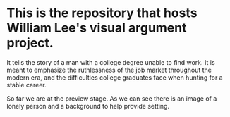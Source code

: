 # This is the repository that hosts William Lee's visual argument project.

It tells the story of a man with a college degree unable to find work. It is meant to emphasize the ruthlessness of the job market throughout the modern era, and the difficulties college graduates face when hunting for a stable career.

So far we are at the preview stage. As we can see there is an image of a lonely person and a background to help provide setting.
